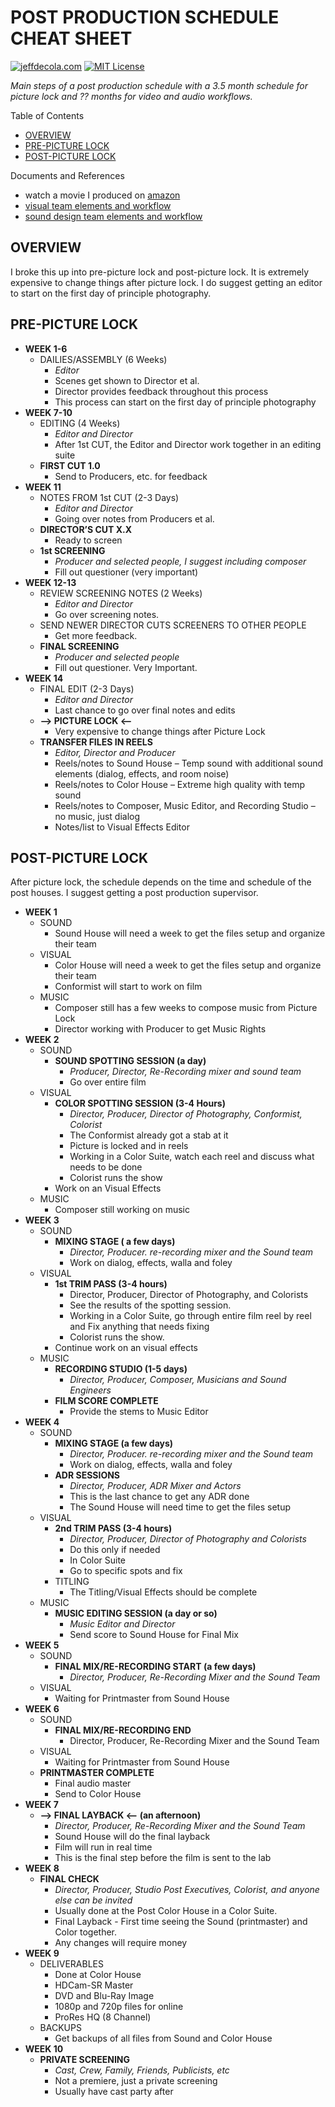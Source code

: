 # POST PRODUCTION SCHEDULE CHEAT SHEET

[![jeffdecola.com](https://img.shields.io/badge/website-jeffdecola.com-blue)](https://jeffdecola.com)
[![MIT License](https://img.shields.io/:license-mit-blue.svg)](https://jeffdecola.mit-license.org)

_Main steps of a post production schedule with a 3.5 month schedule for picture
lock and ?? months for video and audio workflows._

Table of Contents

* [OVERVIEW](#overview)
* [PRE-PICTURE LOCK](#pre-picture-lock)
* [POST-PICTURE LOCK](#post-picture-lock)

Documents and References

* watch a movie I produced on [amazon](https://www.amazon.com/gp/video/detail/B00TTB7Q3U)
* [visual team elements and workflow](https://github.com/JeffDeCola/my-cheat-sheets/tree/master/other/film-production/post-production/visual-team-elements-and-workflow-cheat-sheet)
* [sound design team elements and workflow](https://github.com/JeffDeCola/my-cheat-sheets/tree/master/other/film-production/post-production/sound-design-team-elements-and-workflow-cheat-sheet)

## OVERVIEW

I broke this up into pre-picture lock and post-picture lock.
It is extremely expensive to change things after picture lock.
I do suggest getting an editor to start on the
first day of principle photography.

## PRE-PICTURE LOCK

* **WEEK 1-6**
  * DAILIES/ASSEMBLY (6 Weeks)
    * _Editor_
    * Scenes get shown to Director et al.
    * Director provides feedback throughout this process
    * This process can start on the first day of principle photography
* **WEEK 7-10**
  * EDITING (4 Weeks)
    * _Editor and Director_
    * After 1st CUT, the Editor and Director work together in an editing suite
  * **FIRST CUT 1.0**
    * Send to Producers, etc. for feedback
* **WEEK 11**
  * NOTES FROM 1st CUT (2-3 Days)
    * _Editor and Director_
    * Going over notes from Producers et al.
  * **DIRECTOR’S CUT X.X**
    * Ready to screen
  * **1st SCREENING**
    * _Producer and selected people, I suggest including composer_
    * Fill out questioner (very important)
* **WEEK 12-13**
  * REVIEW SCREENING NOTES (2 Weeks)
    * _Editor and Director_
    * Go over screening notes.
  * SEND NEWER DIRECTOR CUTS SCREENERS TO OTHER PEOPLE
    * Get more feedback.
  * **FINAL SCREENING**
    * _Producer and selected people_
    * Fill out questioner. Very Important.
* **WEEK 14**
  * FINAL EDIT (2-3 Days)
    * _Editor and Director_
    * Last chance to go over final notes and edits
  * **--> PICTURE LOCK <--**
    * Very expensive to change things after Picture Lock
  * **TRANSFER FILES IN REELS**
    * _Editor, Director and Producer_
    * Reels/notes to Sound House – Temp sound with additional sound elements
      (dialog, effects, and room noise)
    * Reels/notes to Color House – Extreme high quality with temp sound
    * Reels/notes to Composer, Music Editor, and Recording Studio –
      no music, just dialog
    * Notes/list to Visual Effects Editor

## POST-PICTURE LOCK

After picture lock, the schedule depends on the time and
schedule of the post houses. I suggest getting
a post production supervisor.

* **WEEK 1**
  * SOUND
    * Sound House will need a week to get the files setup and organize their team
  * VISUAL
    * Color House will need a week to get the files setup and organize their team
    * Conformist will start to work on film
  * MUSIC
    * Composer still has a few weeks to compose music from Picture Lock
    * Director working with Producer to get Music Rights
* **WEEK 2**
  * SOUND
    * **SOUND SPOTTING SESSION (a day)**
      * _Producer, Director, Re-Recording mixer and sound team_
      * Go over entire film
  * VISUAL
    * **COLOR SPOTTING SESSION (3-4 Hours)**
      * _Director, Producer, Director of Photography, Conformist, Colorist_
      * The Conformist already got a stab at it
      * Picture is locked and in reels
      * Working in a Color Suite, watch each reel and discuss
        what needs to be done
      * Colorist runs the show
    * Work on an Visual Effects
  * MUSIC
    * Composer still working on music
* **WEEK 3**
  * SOUND
    * **MIXING STAGE ( a few days)**
      * _Director, Producer. re-recording mixer and the Sound team_
      * Work on dialog, effects, walla and foley
  * VISUAL
    * **1st TRIM PASS (3-4 hours)**
      * Director, Producer, Director of Photography, and Colorists
      * See the results of the spotting session.
      * Working in a Color Suite, go through entire film reel by reel
        and Fix anything that needs fixing
      * Colorist runs the show.
    * Continue work on an visual effects
  * MUSIC
    * **RECORDING STUDIO (1-5 days)**
      * _Director, Producer, Composer, Musicians and Sound Engineers_
    * **FILM SCORE COMPLETE**
      * Provide the stems to Music Editor
* **WEEK 4**
  * SOUND
    * **MIXING STAGE (a few days)**
      * _Director, Producer. re-recording mixer and the Sound team_
      * Work on dialog, effects, walla and foley
    * **ADR SESSIONS**
      * _Director, Producer, ADR Mixer and Actors_
      * This is the last chance to get any ADR done
      * The Sound House will need time to get the files setup
  * VISUAL
    * **2nd TRIM PASS (3-4 hours)**
      * _Director, Producer, Director of Photography and Colorists_
      * Do this only if needed
      * In Color Suite
      * Go to specific spots and fix
    * TITLING
      * The Titling/Visual Effects should be complete
  * MUSIC
    * **MUSIC EDITING SESSION (a day or so)**
      * _Music Editor and Director_
      * Send score to Sound House for Final Mix
* **WEEK 5**
  * SOUND
    * **FINAL MIX/RE-RECORDING START (a few days)**
      * _Director, Producer, Re-Recording Mixer and the Sound Team_
  * VISUAL
    * Waiting for Printmaster from Sound House
* **WEEK 6**
  * SOUND
    * **FINAL MIX/RE-RECORDING END**
      * Director, Producer, Re-Recording Mixer and the Sound Team 
  * VISUAL
    * Waiting for Printmaster from Sound House
  * **PRINTMASTER COMPLETE**
    * Final audio master
    * Send to Color House
* **WEEK 7**
  * **--> FINAL LAYBACK <-- (an afternoon)**
    * _Director, Producer, Re-Recording Mixer and the Sound Team_
    * Sound House will do the final layback
    * Film will run in real time
    * This is the final step before the film is sent to the lab
* **WEEK 8**
  * **FINAL CHECK**
    * _Director, Producer, Studio Post Executives, Colorist, and anyone else
      can be invited_
    * Usually done at the Post Color House in a Color Suite. 
    * Final Layback - First time seeing the Sound (printmaster)
      and Color together.
    * Any changes will require money
* **WEEK 9**
  * DELIVERABLES
    * Done at Color House
    * HDCam-SR Master
    * DVD and Blu-Ray Image
    * 1080p and 720p files for online
    * ProRes HQ (8 Channel)
  * BACKUPS
    * Get backups of all files from Sound and Color House 
* **WEEK 10**
  * **PRIVATE SCREENING**
    * _Cast, Crew, Family, Friends, Publicists, etc_
    * Not a premiere, just a private screening
    * Usually have cast party after
